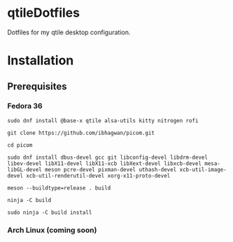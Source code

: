 # qtileDotfiles
Dotfiles for my qtile desktop configuration.

# Installation

## Prerequisites

### Fedora 36
```
sudo dnf install @base-x qtile alsa-utils kitty nitrogen rofi

git clone https://github.com/ibhagwan/picom.git

cd picom

sudo dnf install dbus-devel gcc git libconfig-devel libdrm-devel libev-devel libX11-devel libX11-xcb libXext-devel libxcb-devel mesa-libGL-devel meson pcre-devel pixman-devel uthash-devel xcb-util-image-devel xcb-util-renderutil-devel xorg-x11-proto-devel

meson --buildtype=release . build

ninja -C build

sudo ninja -C build install
```

### Arch Linux (coming soon)
